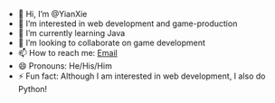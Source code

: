 - 👋 Hi, I’m @YianXie
- 👀 I’m interested in web development and game-production
- 🌱 I’m currently learning Java
- 💞️ I’m looking to collaborate on game development
- 📫 How to reach me: [Email](mailto:yianxie52@gmail.com)
- 😄 Pronouns: He/His/Him
- ⚡ Fun fact: Although I am interested in web development, I also do Python!

<!---
YianXie/YianXie is a ✨ special ✨ repository because its `README.md` (this file) appears on your GitHub profile.
You can click the Preview link to take a look at your changes.
--->
